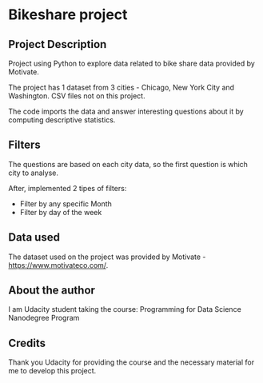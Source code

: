 # Bikeshare project 

## Project Description

Project using Python to explore data related to bike share data provided by Motivate.

The project has 1 dataset from 3 cities - Chicago, New York City and Washington. CSV files not on this project.

The code imports the data and answer interesting questions about it by computing descriptive statistics. 

## Filters

The questions are based on each city data, so the first question is which city to analyse.

After, implemented 2 tipes of filters:
* Filter by any specific Month
* Filter by day of the week

## Data used
The dataset used on the project was provided by Motivate - https://www.motivateco.com/.

## About the author
I am Udacity student taking the course: Programming for Data Science Nanodegree Program

## Credits
Thank you Udacity for providing the course and the necessary material for me to develop this project.